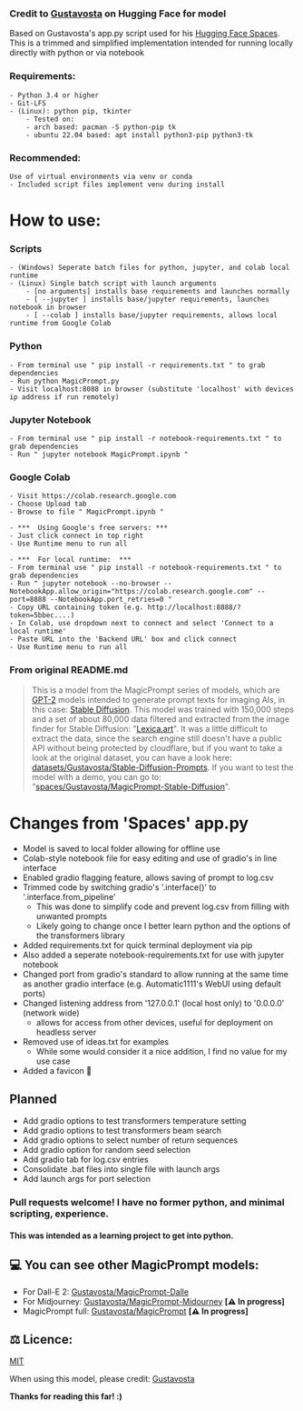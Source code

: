 ### Credit to [Gustavosta](https://huggingface.co/Gustavosta) on Hugging Face for model

Based on Gustavosta's app.py script used for his [Hugging Face Spaces](https://huggingface.co/spaces/Gustavosta/MagicPrompt-Stable-Diffusion).
This is a trimmed and simplified implementation intended for running locally directly with python or via notebook

### Requirements:
	- Python 3.4 or higher
	- Git-LFS 
	- (Linux): python pip, tkinter
		- Tested on:
		- arch based: pacman -S python-pip tk
		- ubuntu 22.04 based: apt install python3-pip python3-tk
### Recommended:
	Use of virtual environments via venv or conda
	- Included script files implement venv during install

# How to use:

### Scripts 
	- (Windows) Seperate batch files for python, jupyter, and colab local runtime
	- (Linux) Single batch script with launch arguments
		- [no arguments] installs base requirements and launches normally
		- [ --jupyter ] installs base/jupyter requirements, launches notebook in browser
		- [ --colab ] installs base/jupyter requirements, allows local runtime from Google Colab

###		Python
	- From terminal use " pip install -r requirements.txt " to grab dependencies
	- Run python MagicPrompt.py
	- Visit localhost:8088 in browser (substitute 'localhost' with devices ip address if run remotely)
###		Jupyter Notebook
	- From terminal use " pip install -r notebook-requirements.txt " to grab dependencies
	- Run " jupyter notebook MagicPrompt.ipynb "
###		Google Colab
	- Visit https://colab.research.google.com
	- Choose Upload tab
	- Browse to file " MagicPrompt.ipynb "
	
	- ***  Using Google's free servers: ***
	- Just click connect in top right
	- Use Runtime menu to run all
	
	- ***  For local runtime:  ***
	- From terminal use " pip install -r notebook-requirements.txt " to grab dependencies
	- Run " jupyter notebook --no-browser --NotebookApp.allow_origin="https://colab.research.google.com" --port=8888 --NotebookApp.port_retries=0 "
	- Copy URL containing token (e.g. http://localhost:8888/?token=5bbec....)
	- In Colab, use dropdown next to connect and select 'Connect to a local runtime'
	- Paste URL into the 'Backend URL' box and click connect
	- Use Runtime menu to run all
	

### **From original README.md**
> This is a model from the MagicPrompt series of models, which are [GPT-2](https://huggingface.co/gpt2) models intended to generate prompt texts for imaging AIs, in this case: [Stable Diffusion](https://huggingface.co/CompVis/stable-diffusion).
> This model was trained with 150,000 steps and a set of about 80,000 data filtered and extracted from the image finder for Stable Diffusion: "[Lexica.art](https://lexica.art/)". It was a little difficult to extract the data, since the search engine still doesn't have a public API without being protected by cloudflare, but if you want to take a look at the original dataset, you can have a look here: [datasets/Gustavosta/Stable-Diffusion-Prompts](https://huggingface.co/datasets/Gustavosta/Stable-Diffusion-Prompts).
> If you want to test the model with a demo, you can go to: "[spaces/Gustavosta/MagicPrompt-Stable-Diffusion](https://huggingface.co/spaces/Gustavosta/MagicPrompt-Stable-Diffusion)".

# Changes from 'Spaces' app.py
* Model is saved to local folder allowing for offline use
* Colab-style notebook file for easy editing and use of gradio's in line interface
* Enabled gradio flagging feature, allows saving of prompt to log.csv
* Trimmed code by switching gradio's '.interface()' to '.interface.from_pipeline'
	- This was done to simplify code and prevent log.csv from filling with unwanted prompts
	- Likely going to change once I better learn python and the options of the transformers library
* Added requirements.txt for quick terminal deployment via pip
* Also added a seperate notebook-requirements.txt for use with jupyter notebook
* Changed port from gradio's standard to allow running at the same time as another gradio interface (e.g. Automatic1111's WebUI using default ports)
* Changed listening address from '127.0.0.1' (local host only) to '0.0.0.0' (network wide)
	- allows for access from other devices, useful for deployment on headless server
* Removed use of ideas.txt for examples
	- While some would consider it a nice addition, I find no value for my use case
* Added a favicon :hugs:

## Planned
* Add gradio options to test transformers temperature setting
* Add gradio options to test transformers beam search
* Add gradio options to select number of return sequences
* Add gradio option for random seed selection
* Add gradio tab for log.csv entries
* Consolidate .bat files into single file with launch args
* Add launch args for port selection

### Pull requests welcome! I have no former python, and minimal scripting, experience.
#### This was intended as a learning project to get into python.

## 💻 You can see other MagicPrompt models:

- For Dall-E 2: [Gustavosta/MagicPrompt-Dalle](https://huggingface.co/Gustavosta/MagicPrompt-Dalle)
- For Midjourney: [Gustavosta/MagicPrompt-Midourney](https://huggingface.co/Gustavosta/MagicPrompt-Midjourney) **[⚠️ In progress]**
- MagicPrompt full: [Gustavosta/MagicPrompt](https://huggingface.co/Gustavosta/MagicPrompt) **[⚠️ In progress]**

## ⚖️ Licence:

[MIT](https://huggingface.co/models?license=license:mit)

When using this model, please credit: [Gustavosta](https://huggingface.co/Gustavosta)

**Thanks for reading this far! :)**
